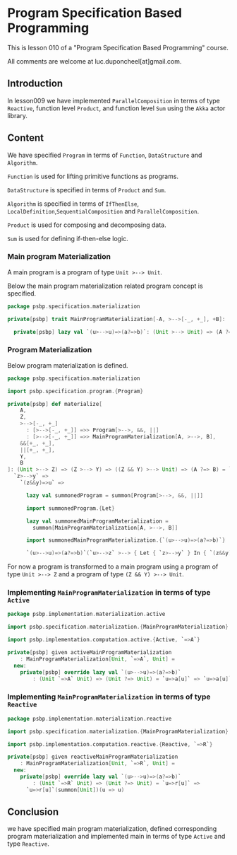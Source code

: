 # Program Specification Based Programming

This is lesson 010 of a "Program Specification Based Programming" course.

All comments are welcome at luc.duponcheel[at]gmail.com.

## Introduction

In lesson009 we have implemented `ParallelComposition` in terms of type `Reactive`, function level `Product`, and
function level `Sum` using the `Akka` actor library.

## Content

We have specified `Program` in terms of `Function`, `DataStructure` and `Algorithm`.

`Function` is used for lifting primitive functions as programs.

`DataStructure` is specified in terms of `Product` and `Sum`.

`Algorithm` is specified in terms of `IfThenElse`, `LocalDefinition`,`SequentialComposition` and `ParallelComposition`.

`Product` is used for composing and decomposing data.

`Sum` is used for defining if-then-else logic.

### Main program Materialization

A main program is a program of type `Unit >--> Unit`.

Below the main program materialization related  program concept is specified.

```scala
package psbp.specification.materialization

private[psbp] trait MainProgramMaterialization[-A, >-->[-_, +_], +B]:

  private[psbp] lazy val `(u>-->u)=>(a?=>b)`: (Unit >--> Unit) => (A ?=> B)
```

### Program Materialization

Below program materialization is defined.

```scala
package psbp.specification.materialization

import psbp.specification.program.{Program}

private[psbp] def materialize[
    A,
    Z,
    >-->[-_, +_]
      : [>-->[-_, +_]] =>> Program[>-->, &&, ||]
      : [>-->[-_, +_]] =>> MainProgramMaterialization[A, >-->, B],
    &&[+_, +_],
    ||[+_, +_],
    Y,
    B
]: (Unit >--> Z) => (Z >--> Y) => ((Z && Y) >--> Unit) => (A ?=> B) = `u>-->z` =>
  `z>-->y` =>
    `(z&&y)=>u` =>

      lazy val summonedProgram = summon[Program[>-->, &&, ||]]

      import summonedProgram.{Let}

      lazy val summonedMainProgramMaterialization =
        summon[MainProgramMaterialization[A, >-->, B]]

      import summonedMainProgramMaterialization.{`(u>-->u)=>(a?=>b)`}

      `(u>-->u)=>(a?=>b)`(`u>-->z` >--> { Let { `z>-->y` } In { `(z&&y)=>u` } })
```

For now a program is transformed to a main program using a program of type `Unit >--> Z` and a program of type
`(Z && Y) >--> Unit`.

### Implementing `MainProgramMaterialization` in terms of type `Active`

```scala
package psbp.implementation.materialization.active

import psbp.specification.materialization.{MainProgramMaterialization}

import psbp.implementation.computation.active.{Active, `=>A`}

private[psbp] given activeMainProgramMaterialization
    : MainProgramMaterialization[Unit, `=>A`, Unit] =
  new:
    private[psbp] override lazy val `(u>-->u)=>(a?=>b)`
        : (Unit `=>A` Unit) => (Unit ?=> Unit) = `u=>a[u]` => `u=>a[u]`(summon[Unit])
```

### Implementing `MainProgramMaterialization` in terms of type `Reactive`

```scala
package psbp.implementation.materialization.reactive

import psbp.specification.materialization.{MainProgramMaterialization}

import psbp.implementation.computation.reactive.{Reactive, `=>R`}

private[psbp] given reactiveMainProgramMaterialization
    : MainProgramMaterialization[Unit, `=>R`, Unit] =
  new:
    private[psbp] override lazy val `(u>-->u)=>(a?=>b)`
        : (Unit `=>R` Unit) => (Unit ?=> Unit) = `u=>r[u]` =>
      `u=>r[u]`(summon[Unit])(u => u)
```

## Conclusion

we have specified main program materialization, defined corresponding program materialization and implemented main
in terms of type `Active` and type `Reactive`.
